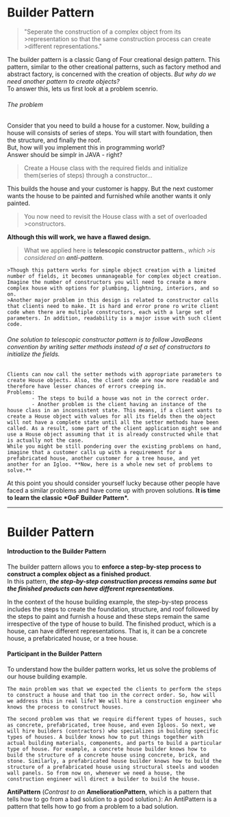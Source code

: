 # Builder Pattern

> "Seperate the construction of a complex object from its >representation so that the same construction process can create >different representations."

The builder pattern is a classic Gang of Four creational design pattern. This pattern, similar to the other creational patterns, such as factory method and abstract factory, is concerned with the creation of objects. _But why do we need another pattern to create objects?_  
To answer this, lets us first look at a problem scenrio.

###### The problem

Consider that you need to build a house for a customer. Now, building a house will consists of series of steps. You will start with foundation, then the structure, and finally the roof.  
But, how will you implement this in programming world?  
Answer should be simplr in JAVA - right?

> Create a House class with the required fields and initialize them(series of steps) through a constructor...

This builds the house and your customer is happy. But the next customer wants the house to be painted and furnished while another wants it only painted.

> You now need to revisit the House class with a set of overloaded >constructors.

**Although this will work, we have a flawed design.**

> What we applied here is **telescopic constructor pattern.**, _which >is considered an ***anti-pattern***._

    >Though this pattern works for simple object creation with a limited number of fields, it becomes unmanageable for complex object creation. Imagine the number of constructors you will need to create a more complex house with options for plumbing, lightning, interiors, and so on.
    >Another major problem in this design is related to constructor calls that clients need to make. It is hard and error prone ro write client code when there are multiple constructors, each with a large set of parameters. In addition, readability is a major issue with such client code.

###### One solution to telescopic constructor pattern is to follow JavaBeans convention by writing setter methods instead of a set of constructors to initialize the fields.

    Clients can now call the setter methods with appropriate parameters to create House objects. Also, the client code are now more readable and therefore have lesser chances of errors creeping in.
    Problems:
            - The steps to build a house was not in the correct order.
            - Another problem is the client having an instance of the house class in an inconsistent state. This means, if a client wants to create a House object with values for all its fields then the object will not have a complete state until all the setter methods have been called. As a result, some part of the client application might see and use a House object assuming that it is already constructed while that is actually not the case.
    While you might be still pondering over the existing problems on hand, imagine that a customer calls up with a requirement for a prefabricated house, another customer for a tree house, and yet another for an Igloo. **Now, here is a whole new set of problems to solve.**

At this point you should consider yourself lucky because other people have faced a similar problems and have come up with proven solutions.
**It is time to learn the classic \***GoF Builder Pattern**\*.**

---

# Builder Pattern

#### Introduction to the Builder Pattern

The builder pattern allows you to **enforce a step-by-step process to construct a complex object as a finished product**.  
In this pattern, **_the step-by-step construction process remains same but the finished products can have different representations_**.

In the context of the house building example, the step-by-step process includes the steps to create the foundation, structure, and roof followed by the steps to paint and furnish a house and these steps remain the same irrespective of the type of house to build. The finished product, which is a house, can have different representations. That is, it can be a concrete house, a prefabricated house, or a tree house.

#### Participant in the Builder Pattern

To understand how the builder pattern works, let us solve the problems of our house building example.

    The main problem was that we expected the clients to perform the steps to construct a house and that too in the correct order. So, how will we address this in real life? We will hire a construction engineer who knows the process to construct houses.

    The second problem was that we require different types of houses, such as concrete, prefabricated, tree house, and even Igloos. So next, we will hire builders (contractors) who specializes in building specific types of houses. A builder knows how to put things together with actual building materials, components, and parts to build a particular type of house. For example, a concrete house builder knows how to build the structure of a concrete house using concrete, brick, and stone. Similarly, a prefabricated house builder knows how to build the structure of a prefabricated house using structural steels and wooden wall panels. So from now on, whenever we need a house, the construction engineer will direct a builder to build the house.

**AntiPattern** (_Contrast to an_ **AmeliorationPattern**, which is a pattern that tells how to go from a bad solution to a good solution.): An AntiPattern is a pattern that tells how to go from a problem to a bad solution.
